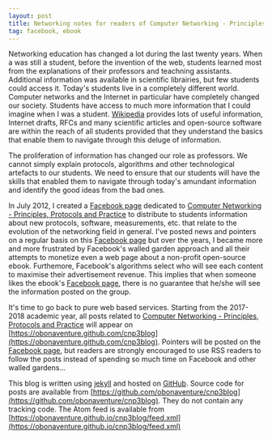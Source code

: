 ```yaml
---
layout: post
title: Networking notes for readers of Computer Networking - Principles, Protocols and Practice
tag: facebook, ebook
---
```


Networking education has changed a lot during the last twenty years. When
a was still a student, before the invention of the web, students learned
most from the explanations of their professors and teachning assistants.
Additional information was available in scientific librairies, but few students
could access it. Today's students live in a completely different
world. Computer networks and the Internet in particular have completely
changed our society. Students have access to much more information that
I could imagine when I was a student. [Wikipedia](https://www.wikipedia.org)
provides lots of useful information, Internet drafts, RFCs and many 
scientific articles and open-source software are within the reach of all
students provided that they understand the basics that enable them to
navigate through this deluge of information. 

The proliferation of information has changed our role as professors. We cannot
simply explain protocols, algorithms and other technological artefacts to
our students. We need to ensure that our students will have the skills that
enabled them to navigate through today's amundant information and identify the
good ideas from the bad ones. 

In July 2012, I created a [Facebook page](https://www.facebook.com/pg/Computer-Networking-Principles-Protocols-and-Practice-129951043755620/about/?ref=page_internal) dedicated to [Computer Networking - Principles,
Protocols and Practice](http://cnp3book.info.ucl.ac.be) to distribute to students information about new protocols, software, measurements, etc. 
that relate to the evolution of the networking field in general. 
I've posted news and pointers on a regular basis on this [Facebook page](https://www.facebook.com/pg/Computer-Networking-Principles-Protocols-and-Practice-129951043755620/about/?ref=page_internal) but over the years, I became more and more frustrated by Facebook's walled garden approach and all their attempts 
to monetize even a web page about a non-profit open-source ebook. 
Furthemore, Facebook's algorithms select who will see each content 
to maximise their advertisement revenue. This implies that when someone likes
the ebook's [Facebook page](https://www.facebook.com/pg/Computer-Networking-Principles-Protocols-and-Practice-129951043755620/about/?ref=page_internal), there is no
guarantee that he/she will see the information posted on the group. 

It's time to go back to pure web based services. Starting from the 2017-2018
academic year, all posts related to [Computer Networking - Principles,
Protocols and Practice](http://cnp3book.info.ucl.ac.be) will appear on 
[https://obonaventure.github.com/cnp3blog](https://obonaventure.github.com/cnp3blog). Pointers will be posted on the [Facebook page](https://www.facebook.com/pg/Computer-Networking-Principles-Protocols-and-Practice-129951043755620/about/?ref=page_internal), but readers are strongly encouraged to use RSS readers to follow the posts instead of spending so much time on Facebook and other walled gardens... 

This blog is written using [jekyll](https://jekyllrb.com) and hosted on [GitHub](https://github.com). Source code for posts are available from [https://github.com/obonaventure/cnp3blog](https://github.com/obonaventure/cnp3blog). They do not contain any tracking code. The Atom feed is available from [https://obonaventure.github.io/cnp3blog/feed.xml](https://obonaventure.github.io/cnp3blog/feed.xml)

